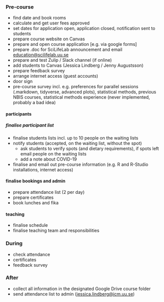 ### Pre-course
- find date and book rooms
- calculate and get user fees approved
- set dates for application open, application closed, notification sent to students
- prepare course website on Canvas
- prepare and open course application [e.g. via google forms]
- prepare .doc for SciLifeLab announcement and email education@scilifelab.uu.se
- prepare and test Zulip / Slack channel (if online)
- add students to Canvas (Jessica Lindberg / Jenny Augustsson)
- prepare feedback survey
- arrange internet access (guest accounts)
- door sign
- pre-course survey incl. e.g. preferences for parallel sessions (.markdown, tidyverse, advanced plots), statistical methods, previous NBIS courses, statistical methods experience (never implemented, probably a bad idea)

#### participants
##### finalise participant list
- finalise students lists incl. up to 10 people on the waiting lists
- notify students (accepted, on the waiting list, without the spot)
  - ask students to verify spots (and dietary requirements), if spots left email people on the waiting lists
  - add a note about COVID-19
- finalise and email out pre-course information (e.g. R and R-Studio installations, internet access)  

#### finalise bookings and admin
- prepare attendance list (2 per day)
- prepare certificates
- book lunches and fika

#### teaching
- finalise schedule
- finalise teaching team and responsibilities

### During
- check attendance
- certificates
- feedback survey

### After
- collect all information in the designated Google Drive course folder
- send attendance list to admin (jessica.lindberg@icm.uu.se)
